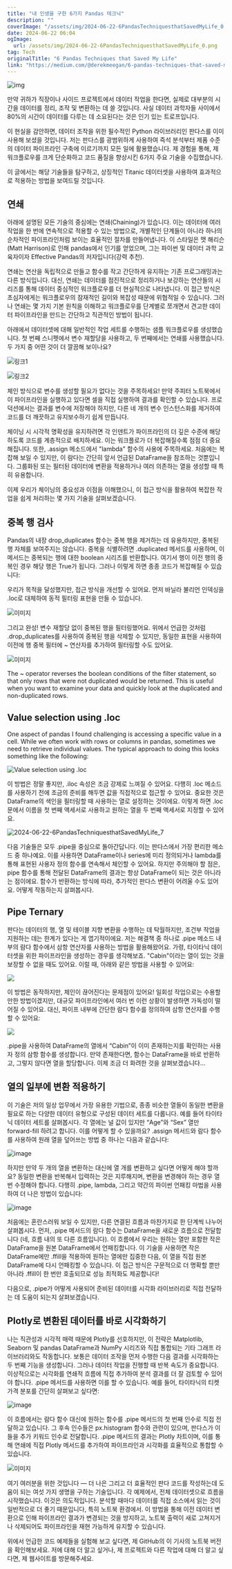 ```yaml
---
title: "내 인생을 구한 6가지 Pandas 테크닉"
description: ""
coverImage: "/assets/img/2024-06-22-6PandasTechniquesthatSavedMyLife_0.png"
date: 2024-06-22 06:04
ogImage: 
  url: /assets/img/2024-06-22-6PandasTechniquesthatSavedMyLife_0.png
tag: Tech
originalTitle: "6 Pandas Techniques that Saved My Life"
link: "https://medium.com/@derekmeegan/6-pandas-techniques-that-saved-my-life-0d8fcf7d2c26"
---
```




![img](/assets/img/2024-06-22-6PandasTechniquesthatSavedMyLife_0.png)

만약 귀하가 직장이나 사이드 프로젝트에서 데이터 작업을 한다면, 실제로 대부분의 시간을 데이터를 정리, 조작 및 변환하는 데 쓸 것입니다. 사실 데이터 과학자들 사이에서 80%의 시간이 데이터를 다루는 데 소요된다는 것은 인기 있는 트로프입니다.

이 현실을 감안하면, 데이터 조작을 위한 필수적인 Python 라이브러리인 판다스를 이미 사용해 보셨을 것입니다. 저는 판다스를 광범위하게 사용하여 즉석 분석부터 제품 수준의 데이터 파이프라인 구축에 이르기까지 모든 일에 활용했습니다. 제 경험을 통해, 제 워크플로우를 크게 단순화하고 코드 품질을 향상시킨 6가지 주요 기술을 수집했습니다.

이 글에서는 해당 기술들을 탐구하고, 상징적인 Titanic 데이터셋을 사용하여 효과적으로 적용하는 방법을 보여드릴 것입니다.


<div class="content-ad"></div>

## 연쇄

아래에 설명된 모든 기술의 중심에는 연쇄(Chaining)가 있습니다. 이는 데이터에 여러 작업을 한 번에 연속적으로 적용할 수 있는 방법으로, 개별적인 단계들이 아니라 하나의 순차적인 파이프라인처럼 보이는 효율적인 절차를 만들어냅니다. 이 스타일은 맷 해리슨(Matt Harrison)로 인해 pandas에서 인기를 얻었으며, 그는 파이썬 및 데이터 과학 교육자이자 Effective Pandas의 저자입니다(강력 추천).

연쇄는 연산을 독립적으로 만들고 함수를 작고 간단하게 유지하는 기존 프로그래밍과는 다른 방식입니다. 대신, 연쇄는 데이터를 점진적으로 정리하거나 보강하는 연산들의 시리즈를 통해 데이터 중심적인 워크플로우를 더 현실적으로 나타냅니다. 이 접근 방식은 초심자에게는 워크플로우의 잠재적인 길이와 복잡성 때문에 위협적일 수 있습니다. 그러나 연쇄는 몇 가지 기본 원칙을 이해하고 워크플로우를 단계별로 쪼개면서 견고한 데이터 파이프라인을 만드는 간단하고 직관적인 방법이 됩니다.

아래에서 데이터셋에 대해 일반적인 작업 세트를 수행하는 샘플 워크플로우를 생성했습니다. 첫 번째 스니펫에서 변수 재할당을 사용하고, 두 번째에서는 연쇄를 사용했습니다. 두 가지 중 어떤 것이 더 깔끔해 보이나요?

<div class="content-ad"></div>


![링크1](/assets/img/2024-06-22-6PandasTechniquesthatSavedMyLife_1.png)

![링크2](/assets/img/2024-06-22-6PandasTechniquesthatSavedMyLife_2.png)

체인 방식으로 변수를 생성할 필요가 없다는 것을 주목하세요! 만약 주피터 노트북에서 이 파이프라인을 실행하고 있다면 셀을 직접 실행하여 결과를 확인할 수 있습니다. 프로덕션에서는 결과를 변수에 저장해야 하지만, 다른 네 개의 변수 인스턴스화를 제거하여 코드를 더 깨끗하고 유지보수하기 쉽게 만듭니다.

체이닝 시 시각적 명확성을 유지하려면 각 인덴트가 파이프라인의 더 깊은 수준에 해당하도록 코드를 계층적으로 배치하세요. 이는 워크플로가 더 복잡해질수록 점점 더 중요해집니다. 또한, .assign 메소드에서 "lambda" 함수의 사용에 주목하세요. 처음에는 복잡해 보일 수 있지만, 이 람다는 간단히 앞서 언급된 DataFrame을 참조하는 것뿐입니다. 그룹화된 또는 필터된 데이터에 변환을 적용하거나 여러 의존하는 열을 생성할 때 특히 유용합니다.


<div class="content-ad"></div>

이제 우리가 체이닝의 중요성과 이점을 이해했으니, 이 접근 방식을 활용하여 복잡한 작업을 쉽게 처리하는 몇 가지 기술을 살펴보겠습니다.

## 중복 행 검사

Pandas의 내장 drop_duplicates 함수는 중복 행을 제거하는 데 유용하지만, 중복된 행 자체를 보여주지는 않습니다. 중복을 식별하려면 .duplicated 메서드를 사용하며, 이 메서드는 중복되는 행에 대한 boolean 시리즈를 반환합니다. 여기서 행이 이전 행의 중복인 경우 해당 행은 True가 됩니다. 그러나 이렇게 하면 종종 코드가 복잡해질 수 있습니다:

<div class="content-ad"></div>

우리가 목적을 달성했지만, 접근 방식을 개선할 수 있어요. 먼저 바닐라 불리언 인덱싱을 .loc로 대체하여 동적 필터링 표현을 만들 수 있습니다.

![이미지](/assets/img/2024-06-22-6PandasTechniquesthatSavedMyLife_4.png)

그리고 완성! 변수 재할당 없이 중복된 행을 필터링했어요. 위에서 언급한 것처럼 .drop_duplicates를 사용하여 중복된 행을 삭제할 수 있지만, 동일한 표현을 사용하여 이전에 행 중복 필터에 ~ 연산자를 추가하여 필터링할 수도 있어요.

![이미지](/assets/img/2024-06-22-6PandasTechniquesthatSavedMyLife_5.png)

<div class="content-ad"></div>

The ~ operator reverses the boolean conditions of the filter statement, so that only rows that were not duplicated would be returned. This is useful when you want to examine your data and quickly look at the duplicated and non-duplicated rows.

## Value selection using .loc

One aspect of pandas I found challenging is accessing a specific value in a cell. While we often work with rows or columns in pandas, sometimes we need to retrieve individual values. The typical approach to doing this looks something like the following:

![Value selection using .loc](/assets/img/2024-06-22-6PandasTechniquesthatSavedMyLife_6.png)

<div class="content-ad"></div>

이 방법은 정말 좋지만, .iloc 속성은 조금 강제로 느껴질 수 있어요. 다행히 .loc 메소드를 사용하기 전에 조금의 준비를 해두면 값을 직접적으로 접근할 수 있어요. 중요한 것은 DataFrame의 색인을 필터링할 때 사용하는 열로 설정하는 것이에요. 이렇게 하면 .loc 문에서 이름을 첫 번째 액세서로 사용하고 원하는 열을 두 번째 액세서로 지정할 수 있어요.

![2024-06-22-6PandasTechniquesthatSavedMyLife_7](/assets/img/2024-06-22-6PandasTechniquesthatSavedMyLife_7.png)

다음 기술들은 모두 .pipe을 중심으로 돌아간답니다. 이는 판다스에서 가장 편리한 메소드 중 하나예요. 이를 사용하면 DataFrame이나 series에 미리 정의되거나 lambda를 통해 표현된 사용자 정의 함수를 연속해서 체인할 수 있어요. 하지만 주의해야 할 점은, pipe 함수를 통해 전달된 DataFrame의 결과는 항상 DataFrame이 되는 것은 아니라는 점이에요. 함수가 반환하는 방식에 따라, 추가적인 판다스 변환이 어려울 수도 있어요. 어떻게 작동하는지 살펴봅시다.

## Pipe Ternary

<div class="content-ad"></div>

판다는 데이터의 행, 열 및 테이블 지향 변환을 수행하는 데 탁월하지만, 조건부 작업을 지원하는 데는 한계가 있다는 게 엽기적이에요. 저는 해결책 중 하나로 .pipe 메소드 내부의 람다 함수에서 삼항 연산자를 사용하는 방법을 활용해왔어요. 가령, 타이타닉 데이터셋을 위한 파이프라인을 생성하는 경우를 생각해보죠. "Cabin"이라는 열이 있는 것을 보장할 수 없을 때도 있어요. 이럴 때, 아래와 같은 방법을 사용할 수 있어요:

<img src="/assets/img/2024-06-22-6PandasTechniquesthatSavedMyLife_8.png" />

이 방법은 동작하지만, 체인이 끊어진다는 문제점이 있어요! 일회성 작업으로는 수용할만한 방법이겠지만, 대규모 파이프라인에서 여러 번 이런 상황이 발생하면 가독성이 떨어질 수 있어요. 대신, 파이프 내부에 간단한 람다 함수를 정의하여 삼항 연산자를 수행할 수 있어요:

<img src="/assets/img/2024-06-22-6PandasTechniquesthatSavedMyLife_9.png" />

<div class="content-ad"></div>

.pipe을 사용하여 DataFrame의 열에서 “Cabin”이 이미 존재하는지를 확인하는 사용자 정의 삼항 함수를 생성합니다. 만약 존재한다면, 함수는 DataFrame을 바로 반환하고, 그렇지 않다면 열을 할당합니다. 이제 조금 더 화려한 것을 살펴보겠습니다...

## 열의 일부에 변환 적용하기

이 기술은 저의 일상 업무에서 가장 유용한 기법으로, 종종 비슷한 열들이 동일한 변환을 필요로 하는 다양한 데이터 유형으로 구성된 데이터 세트를 다룹니다. 예를 들어 타이타닉 데이터 세트를 살펴봅시다. 각 열에는 널 값이 있지만 “Age”와 “Sex” 열만 forward-fill 하려고 합니다. 이를 어떻게 할 수 있을까요? .assign 메서드와 람다 함수를 사용하여 원래 열을 덮어쓰는 방법 중 하나는 다음과 같습니다:

![image](/assets/img/2024-06-22-6PandasTechniquesthatSavedMyLife_10.png)

<div class="content-ad"></div>

하지만 만약 두 개의 열을 변환하는 대신에 열 개를 변환하고 싶다면 어떻게 해야 할까요? 동일한 변환을 반복해서 입력하는 것은 지루해지며, 변환을 변경해야 하는 경우 열 번 수정해야 합니다. 다행히 .pipe, lambda, 그리고 약간의 파이썬 언패킹 마법을 사용하여 더 나은 방법이 있습니다:

![image](/assets/img/2024-06-22-6PandasTechniquesthatSavedMyLife_11.png)

처음에는 혼란스러워 보일 수 있지만, 다른 연결된 흐름과 마찬가지로 한 단계씩 나누어 살펴봅시다. 먼저, .pipe 메서드의 람다 함수는 DataFrame을 새로운 흐름으로 전달합니다 (네, 흐름 내의 또 다른 흐름입니다). 이 흐름에서 우리는 원하는 열만 포함한 작은 DataFrame을 원본 DataFrame에서 언패킹합니다. 이 기술을 사용하면 작은 DataFrame에만 .ffill을 적용하여 원하는 열에만 집중한 다음, 이 열을 직접 원본 DataFrame에 다시 언패킹할 수 있습니다. 이 접근 방식은 구문적으로 더 명확할 뿐만 아니라 .ffill이 한 번만 호출되므로 성능 최적화도 제공합니다!

다음으로, .pipe가 어떻게 사용되어 준비된 데이터를 시각화 라이브러리로 직접 전달하는 데 도움이 되는지 살펴보겠습니다.

<div class="content-ad"></div>

## Plotly로 변환된 데이터를 바로 시각화하기

나는 직관성과 시각적 매력 때문에 Plotly를 선호하지만, 이 전략은 Matplotlib, Seaborn 및 pandas DataFrame과 NumPy 시리즈와 직접 통합되는 기타 그래프 라이브러리와도 작동합니다. 보통은 데이터 조작을 먼저 수행한 다음 결과를 시각화하는 두 번째 기능을 생성합니다. 그러나 데이터 작업을 진행할 때 반복 속도가 중요합니다. 이상적으로는 시각화를 연쇄적 흐름에 직접 추가하여 분석 결과를 더 잘 검토할 수 있어야 합니다. .pipe 메서드를 사용하면 이를 할 수 있습니다. 예를 들어, 타이타닉의 티켓 가격 분포를 간단히 살펴보고 싶다면:

![image](/assets/img/2024-06-22-6PandasTechniquesthatSavedMyLife_12.png)

이 흐름에서는 람다 함수 대신에 원하는 함수를 .pipe 메서드의 첫 번째 인수로 직접 전달하고 있습니다. 그 후속 인수들은 px.histogram 함수와 관련이 있으며, 판다스가 이들을 추가 키워드 인수로 전달합니다. .pipe 메서드의 결과는 Plotly 차트이며, 이를 통해 연쇄에 직접 Plotly 메서드를 추가하여 파이프라인과 시각화를 효율적으로 통합할 수 있습니다.

<div class="content-ad"></div>

![이미지](/assets/img/2024-06-22-6PandasTechniquesthatSavedMyLife_13.png)

여기 여러분을 위한 것입니다 — 더 나은 그리고 더 효율적인 판다 코드를 작성하는데 도움이 되는 여섯 가지 생명을 구하는 기술입니다. 각 예제에서, 전체 데이터셋으로 흐름을 시작했습니다. 이것은 의도적입니다. 분석할 때마다 데이터를 직접 소스에서 읽는 것이 일반적으로 더 좋기 때문입니다, 특히 노트북 환경에서. 이 방법을 통해 이전 데이터 변환으로 인해 파이프라인 결과가 변경되는 것을 방지하고, 노트북 출력이 새로 고쳐지거나 삭제되어도 파이프라인을 재현 가능하게 유지할 수 있습니다.

위에서 언급한 코드 예제들을 실험해 보고 싶다면, 제 GitHub의 이 기사의 노트북 버전을 확인해보세요. 저에 대해 더 알고 싶거나, 제 프로젝트와 다른 작업에 대해 더 알고 싶다면, 제 웹사이트를 방문해주세요.